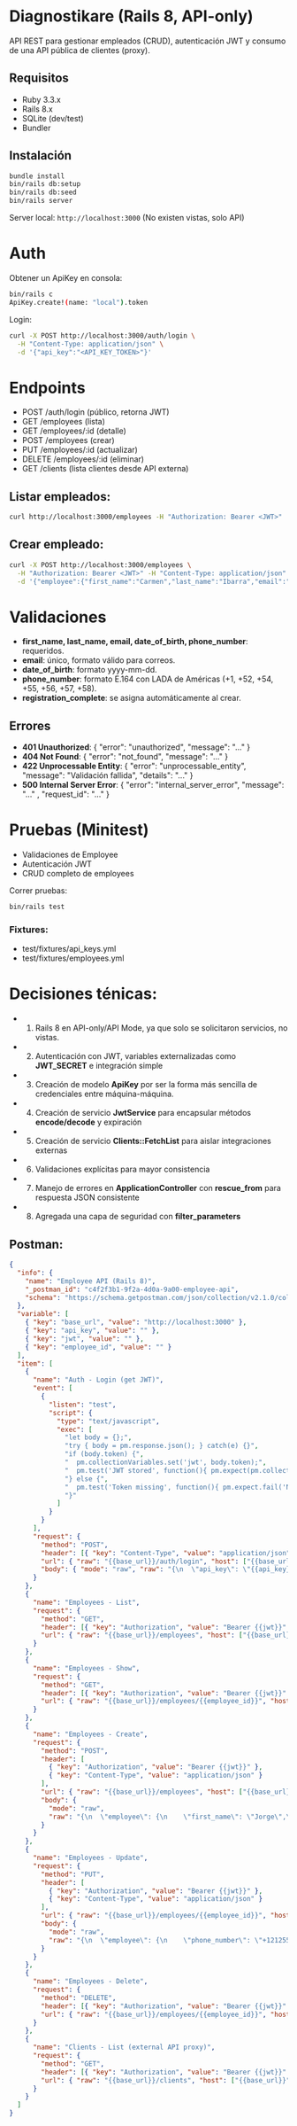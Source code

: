# Diagnostikare (Rails 8, API-only)

API REST para gestionar empleados (CRUD), autenticación JWT y consumo de una API pública de clientes (proxy).

## Requisitos

- Ruby 3.3.x
- Rails 8.x
- SQLite (dev/test)
- Bundler

## Instalación

```bash
bundle install
bin/rails db:setup
bin/rails db:seed
bin/rails server
```

Server local: `http://localhost:3000`
(No existen vistas, solo API)

# Auth

Obtener un ApiKey en consola:
```bash
bin/rails c
ApiKey.create!(name: "local").token
```

Login:
```bash
curl -X POST http://localhost:3000/auth/login \
  -H "Content-Type: application/json" \
  -d '{"api_key":"<API_KEY_TOKEN>"}'
```

# Endpoints

- POST /auth/login (público, retorna JWT)
- GET /employees (lista)
- GET /employees/:id (detalle)
- POST /employees (crear)
- PUT /employees/:id (actualizar)
- DELETE /employees/:id (eliminar)
- GET /clients (lista clientes desde API externa)

## Listar empleados:
```bash
curl http://localhost:3000/employees -H "Authorization: Bearer <JWT>"
```

## Crear empleado:
```bash
curl -X POST http://localhost:3000/employees \
  -H "Authorization: Bearer <JWT>" -H "Content-Type: application/json" \
  -d '{"employee":{"first_name":"Carmen","last_name":"Ibarra","email":"cibarra@example.com","date_of_birth":"1999-01-01","phone_number":"+5215512345678"}}'
```

# Validaciones

- **first_name, last_name, email, date_of_birth, phone_number**: requeridos.
- **email**: único, formato válido para correos.
- **date_of_birth**: formato yyyy-mm-dd.
- **phone_number**: formato E.164 con LADA de Américas (+1, +52, +54, +55, +56, +57, +58).
- **registration_complete**: se asigna automáticamente al crear.

## Errores

- **401 Unauthorized**: { "error": "unauthorized", "message": "..." }
- **404 Not Found**: { "error": "not_found", "message": "..." }
- **422 Unprocessable Entity**: { "error": "unprocessable_entity", "message": "Validación fallida", "details": "..." }
- **500 Internal Server Error**: { "error": "internal_server_error", "message": "..." , "request_id": "..." }


# Pruebas (Minitest)

- Validaciones de Employee
- Autenticación JWT
- CRUD completo de employees

Correr pruebas:
```bash
bin/rails test
```

### Fixtures:
- test/fixtures/api_keys.yml
- test/fixtures/employees.yml

# Decisiones ténicas:

- 1. Rails 8 en API-only/API Mode, ya que solo se solicitaron servicios, no vistas.
- 2. Autenticación con JWT, variables externalizadas como **JWT_SECRET** e integración simple
- 3. Creación de modelo **ApiKey** por ser la forma más sencilla de credenciales entre máquina-máquina.
- 4. Creación de servicio **JwtService** para encapsular métodos **encode/decode** y expiración
- 5. Creación de servicio **Clients::FetchList** para aislar integraciones externas
- 6. Validaciones explícitas para mayor consistencia
- 7. Manejo de errores en **ApplicationController** con **rescue_from** para respuesta JSON consistente
- 8. Agregada una capa de seguridad con **filter_parameters**

## Postman:
```json
{
  "info": {
    "name": "Employee API (Rails 8)",
    "_postman_id": "c4f2f3b1-9f2a-4d0a-9a00-employee-api",
    "schema": "https://schema.getpostman.com/json/collection/v2.1.0/collection.json"
  },
  "variable": [
    { "key": "base_url", "value": "http://localhost:3000" },
    { "key": "api_key", "value": "" },
    { "key": "jwt", "value": "" },
    { "key": "employee_id", "value": "" }
  ],
  "item": [
    {
      "name": "Auth - Login (get JWT)",
      "event": [
        {
          "listen": "test",
          "script": {
            "type": "text/javascript",
            "exec": [
              "let body = {};",
              "try { body = pm.response.json(); } catch(e) {}",
              "if (body.token) {",
              "  pm.collectionVariables.set('jwt', body.token);",
              "  pm.test('JWT stored', function(){ pm.expect(pm.collectionVariables.get('jwt')).to.be.a('string'); });",
              "} else {",
              "  pm.test('Token missing', function(){ pm.expect.fail('No token in response'); });",
              "}"
            ]
          }
        }
      ],
      "request": {
        "method": "POST",
        "header": [{ "key": "Content-Type", "value": "application/json" }],
        "url": { "raw": "{{base_url}}/auth/login", "host": ["{{base_url}}"], "path": ["auth", "login"] },
        "body": { "mode": "raw", "raw": "{\n  \"api_key\": \"{{api_key}}\"\n}" }
      }
    },
    {
      "name": "Employees - List",
      "request": {
        "method": "GET",
        "header": [{ "key": "Authorization", "value": "Bearer {{jwt}}" }],
        "url": { "raw": "{{base_url}}/employees", "host": ["{{base_url}}"], "path": ["employees"] }
      }
    },
    {
      "name": "Employees - Show",
      "request": {
        "method": "GET",
        "header": [{ "key": "Authorization", "value": "Bearer {{jwt}}" }],
        "url": { "raw": "{{base_url}}/employees/{{employee_id}}", "host": ["{{base_url}}"], "path": ["employees", "{{employee_id}}"] }
      }
    },
    {
      "name": "Employees - Create",
      "request": {
        "method": "POST",
        "header": [
          { "key": "Authorization", "value": "Bearer {{jwt}}" },
          { "key": "Content-Type", "value": "application/json" }
        ],
        "url": { "raw": "{{base_url}}/employees", "host": ["{{base_url}}"], "path": ["employees"] },
        "body": {
          "mode": "raw",
          "raw": "{\n  \"employee\": {\n    \"first_name\": \"Jorge\",\n    \"last_name\": \"Ochoa\",\n    \"email\": \"jochoa@example.com\",\n    \"date_of_birth\": \"1999-11-18\",\n    \"phone_number\": \"+523121532493\"\n  }\n}"
        }
      }
    },
    {
      "name": "Employees - Update",
      "request": {
        "method": "PUT",
        "header": [
          { "key": "Authorization", "value": "Bearer {{jwt}}" },
          { "key": "Content-Type", "value": "application/json" }
        ],
        "url": { "raw": "{{base_url}}/employees/{{employee_id}}", "host": ["{{base_url}}"], "path": ["employees", "{{employee_id}}"] },
        "body": {
          "mode": "raw",
          "raw": "{\n  \"employee\": {\n    \"phone_number\": \"+12125551234\"\n  }\n}"
        }
      }
    },
    {
      "name": "Employees - Delete",
      "request": {
        "method": "DELETE",
        "header": [{ "key": "Authorization", "value": "Bearer {{jwt}}" }],
        "url": { "raw": "{{base_url}}/employees/{{employee_id}}", "host": ["{{base_url}}"], "path": ["employees", "{{employee_id}}"] }
      }
    },
    {
      "name": "Clients - List (external API proxy)",
      "request": {
        "method": "GET",
        "header": [{ "key": "Authorization", "value": "Bearer {{jwt}}" }],
        "url": { "raw": "{{base_url}}/clients", "host": ["{{base_url}}"], "path": ["clients"] }
      }
    }
  ]
}
```
